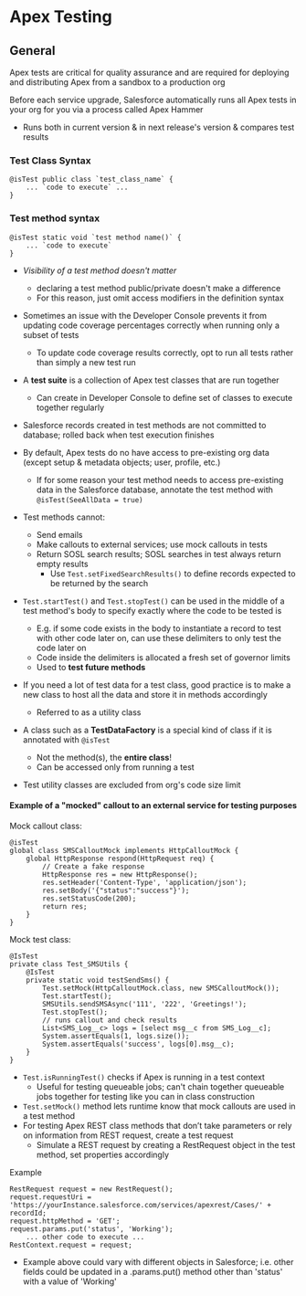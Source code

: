 # Apex Testing

## General

Apex tests are critical for quality assurance and are required for deploying and distributing Apex from a sandbox to a production org

Before each service upgrade, Salesforce automatically runs all Apex tests in your org for you via a process called Apex Hammer

- Runs both in current version & in next release's version & compares test results

### Test Class Syntax

    @isTest public class `test_class_name` {
        ... `code to execute` ...
    }

### Test method syntax

    @isTest static void `test method name()` {
        ... `code to execute`
    }

- _Visibility of a test method doesn't matter_
  - declaring a test method public/private doesn't make a difference
  - For this reason, just omit access modifiers in the definition syntax

- Sometimes an issue with the Developer Console prevents it from updating code coverage percentages correctly when running only a subset of tests
  - To update code coverage results correctly, opt to run all tests rather than simply a new test run
- A __test suite__ is a collection of Apex test classes that are run together
  - Can create in Developer Console to define set of classes to execute together regularly
- Salesforce records created in test methods are not committed to database; rolled back when test execution finishes
- By default, Apex tests do no have access to pre-existing org data (except setup & metadata objects; user, profile, etc.)
  - If for some reason your test method needs to access pre-existing data in the Salesforce database, annotate the test method with `@isTest(SeeAllData = true)`
- Test methods cannot:
  - Send emails
  - Make callouts to external services; use mock callouts in tests
  - Return SOSL search results; SOSL searches in test always return empty results
    - Use `Test.setFixedSearchResults()` to define records expected to be returned by the search
- `Test.startTest()` and `Test.stopTest()` can be used in the middle of a test method's body to specify exactly where the code to be tested is
  - E.g. if some code exists in the body to instantiate a record to test with other code later on, can use these delimiters to only test the code later on
  - Code inside the delimiters is allocated a fresh set of governor limits
  - Used to __test future methods__
- If you need a lot of test data for a test class, good practice is to make a new class to host all the data and store it in methods accordingly
  - Referred to as a utility class
- A class such as a __TestDataFactory__ is a special kind of class if it is annotated with `@isTest`
  - Not the method(s), the __entire class__!
  - Can be accessed only from running a test
- Test utility classes are  excluded from org's code size limit

#### Example of a "mocked" callout to an external service for testing purposes

Mock callout class:

    @isTest
    global class SMSCalloutMock implements HttpCalloutMock {
        global HttpResponse respond(HttpRequest req) {
            // Create a fake response
            HttpResponse res = new HttpResponse();
            res.setHeader('Content-Type', 'application/json');
            res.setBody('{"status":"success"}');
            res.setStatusCode(200);
            return res;
        }
    }

Mock test class:

    @IsTest
    private class Test_SMSUtils {
        @IsTest
        private static void testSendSms() {
            Test.setMock(HttpCalloutMock.class, new SMSCalloutMock());
            Test.startTest();
            SMSUtils.sendSMSAsync('111', '222', 'Greetings!');
            Test.stopTest();
            // runs callout and check results
            List<SMS_Log__c> logs = [select msg__c from SMS_Log__c];
            System.assertEquals(1, logs.size());
            System.assertEquals('success', logs[0].msg__c);
        }
    }

- `Test.isRunningTest()` checks if Apex is running in a test context
  - Useful for testing queueable jobs; can't chain together queueable jobs together for testing like you can in class construction
- `Test.setMock()` method lets runtime know that mock callouts are used in a test method
- For testing Apex REST class methods that don’t take parameters or rely on information from REST request, create a test request
  - Simulate a REST request by creating a RestRequest object in the test method, set properties accordingly

Example

    RestRequest request = new RestRequest();
    request.requestUri = 'https://yourInstance.salesforce.com/services/apexrest/Cases/' + recordId;
    request.httpMethod = 'GET';
    request.params.put('status', 'Working');
        ... other code to execute ...
    RestContext.request = request;

- Example above could vary with different objects in Salesforce; i.e. other fields could be updated in a .params.put() method other than 'status' with a value of 'Working'
